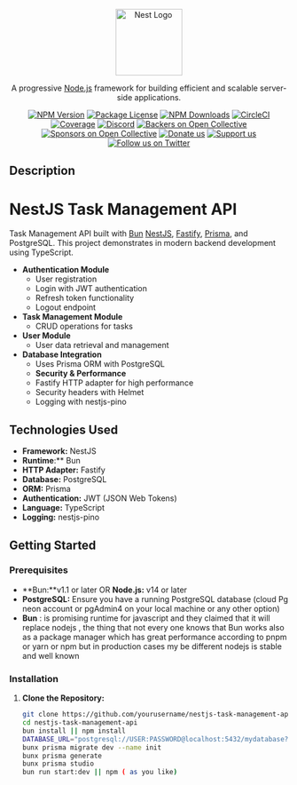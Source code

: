 <p align="center">
  <a href="http://nestjs.com/" target="blank"><img src="https://nestjs.com/img/logo-small.svg" width="120" alt="Nest Logo" /></a>
</p>

[circleci-image]: https://img.shields.io/circleci/build/github/nestjs/nest/master?token=abc123def456
[circleci-url]: https://circleci.com/gh/nestjs/nest

  <p align="center">A progressive <a href="http://nodejs.org" target="_blank">Node.js</a> framework for building efficient and scalable server-side applications.</p>
    <p align="center">
<a href="https://www.npmjs.com/~nestjscore" target="_blank"><img src="https://img.shields.io/npm/v/@nestjs/core.svg" alt="NPM Version" /></a>
<a href="https://www.npmjs.com/~nestjscore" target="_blank"><img src="https://img.shields.io/npm/l/@nestjs/core.svg" alt="Package License" /></a>
<a href="https://www.npmjs.com/~nestjscore" target="_blank"><img src="https://img.shields.io/npm/dm/@nestjs/common.svg" alt="NPM Downloads" /></a>
<a href="https://circleci.com/gh/nestjs/nest" target="_blank"><img src="https://img.shields.io/circleci/build/github/nestjs/nest/master" alt="CircleCI" /></a>
<a href="https://coveralls.io/github/nestjs/nest?branch=master" target="_blank"><img src="https://coveralls.io/repos/github/nestjs/nest/badge.svg?branch=master#9" alt="Coverage" /></a>
<a href="https://discord.gg/G7Qnnhy" target="_blank"><img src="https://img.shields.io/badge/discord-online-brightgreen.svg" alt="Discord"/></a>
<a href="https://opencollective.com/nest#backer" target="_blank"><img src="https://opencollective.com/nest/backers/badge.svg" alt="Backers on Open Collective" /></a>
<a href="https://opencollective.com/nest#sponsor" target="_blank"><img src="https://opencollective.com/nest/sponsors/badge.svg" alt="Sponsors on Open Collective" /></a>
  <a href="https://paypal.me/kamilmysliwiec" target="_blank"><img src="https://img.shields.io/badge/Donate-PayPal-ff3f59.svg" alt="Donate us"/></a>
    <a href="https://opencollective.com/nest#sponsor"  target="_blank"><img src="https://img.shields.io/badge/Support%20us-Open%20Collective-41B883.svg" alt="Support us"></a>
  <a href="https://twitter.com/nestframework" target="_blank"><img src="https://img.shields.io/twitter/follow/nestframework.svg?style=social&label=Follow" alt="Follow us on Twitter"></a>
</p>
  <!--[![Backers on Open Collective](https://opencollective.com/nest/backers/badge.svg)](https://opencollective.com/nest#backer)
  [![Sponsors on Open Collective](https://opencollective.com/nest/sponsors/badge.svg)](https://opencollective.com/nest#sponsor)-->

## Description

# NestJS Task Management API

Task Management API built with [Bun](https://bun.sh/) [NestJS](https://nestjs.com/), [Fastify](https://www.fastify.io/), [Prisma](https://www.prisma.io/), and PostgreSQL. This project demonstrates in modern backend development using TypeScript.



- **Authentication Module**
  - User registration
  - Login with JWT authentication
  - Refresh token functionality
  - Logout endpoint
- **Task Management Module**
  - CRUD operations for tasks
- **User Module**
  - User data retrieval and management
- **Database Integration**
  - Uses Prisma ORM with PostgreSQL
  - **Security & Performance**
  - Fastify HTTP adapter for high performance
  - Security headers with Helmet
  - Logging with nestjs-pino

## Technologies Used

- **Framework:** NestJS
- **Runtime**:** Bun 
- **HTTP Adapter:** Fastify
- **Database:** PostgreSQL
- **ORM:** Prisma
- **Authentication:** JWT (JSON Web Tokens)
- **Language:** TypeScript
- **Logging:** nestjs-pino

## Getting Started

### Prerequisites
-   **Bun:**v1.1 or later OR  **Node.js:** v14 or later
- **PostgreSQL:** Ensure you have a running PostgreSQL database (cloud Pg neon account or pgAdmin4 on your local machine or any other option)
- **Bun** : is promising runtime for javascript and they claimed that it will replace nodejs , the thing that not every one knows that Bun works also as a package manager which has great performance according to pnpm or yarn or npm
  but in production cases my be different nodejs is stable and well known 

### Installation

1. **Clone the Repository:**

   ```bash
   git clone https://github.com/yourusername/nestjs-task-management-api.git
   cd nestjs-task-management-api
   bun install || npm install
   DATABASE_URL="postgresql://USER:PASSWORD@localhost:5432/mydatabase?schema=public"JWT_SECRET="yourSuperSecretKey" (# I use cloud pg neon)
   bunx prisma migrate dev --name init
   bunx prisma generate
   bunx prisma studio
   bun run start:dev || npm ( as you like)


